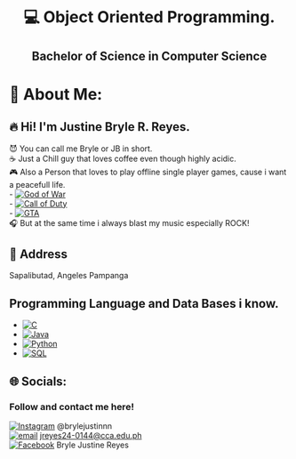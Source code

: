 # <p align="center"> 💻 Object Oriented Programming.</p>
## <p align="center">Bachelor of Science in Computer Science</p>

# 💫 About Me:
## 🔥 Hi! I'm Justine Bryle R. Reyes.

😈 You can call me Bryle or JB in short.<br> ☕ Just a Chill guy that loves coffee even though highly acidic.<br> 🎮 Also a Person that loves to play offline single player games, cause i want a peacefull life.<br> - [![God of War](https://img.shields.io/badge/God_of_War-%23a50000.svg?logo=PlayStation&logoColor=white)](https://example.com/godofwar)
<br> - [![Call of Duty](https://img.shields.io/badge/Call_of_Duty-%23000000.svg?logo=Xbox&logoColor=white)](https://example.com/callofduty)<br> - [![GTA](https://img.shields.io/badge/GTA-%23333333.svg?logo=Rockstar%20Games&logoColor=white)](https://example.com/gta)<br>
🎧 But at the same time i always blast my music especially ROCK!

## 🌹 Address
Sapalibutad, Angeles Pampanga

## Programming Language and Data Bases i know.
- [![C](https://img.shields.io/badge/C-%2300599C.svg?logo=c&logoColor=white)](https://example.com/c)
- [![Java](https://img.shields.io/badge/Java-%23ED8B00.svg?logo=java&logoColor=white)](https://example.com/java)
- [![Python](https://img.shields.io/badge/Python-%233776AB.svg?logo=python&logoColor=white)](https://example.com/python)
- [![SQL](https://img.shields.io/badge/SQL-%23007ACC.svg?logo=sqlite&logoColor=white)](https://example.com/sql)


## 🌐 Socials:
### Follow and contact me here!
[![Instagram](https://img.shields.io/badge/Instagram-%23E4405F.svg?logo=Instagram&logoColor=white)](https://instagram.com/brylejustinnn) @brylejustinnn<br> [![email](https://img.shields.io/badge/Email-D14836?logo=gmail&logoColor=white)](mailto:jreyes24-0144@cca.edu.ph) jreyes24-0144@cca.edu.ph<br> [![Facebook](https://img.shields.io/badge/Facebook-%231877F2.svg?logo=Facebook&logoColor=white)](https://facebook.com/brylejustinnn) Bryle Justine Reyes



